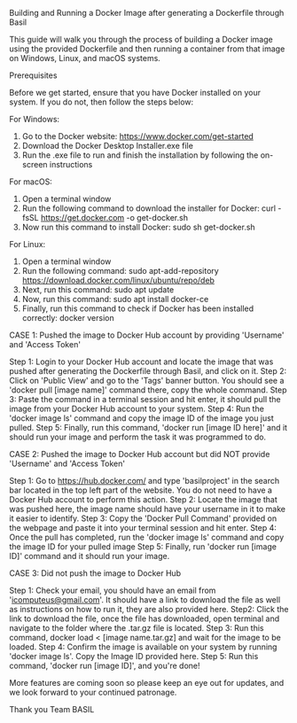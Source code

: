 Building and Running a Docker Image after generating a Dockerfile through Basil

This guide will walk you through the process of building a Docker image using the provided Dockerfile and then running a container from that image on Windows, Linux, and macOS systems.

Prerequisites

Before we get started, ensure that you have Docker installed on your system. If you do not, then follow the steps below:

For Windows:
1. Go to the Docker website: https://www.docker.com/get-started
2. Download the Docker Desktop Installer.exe file
3. Run the .exe file to run and finish the installation by following the on-screen instructions

For macOS:
1. Open a terminal window
2. Run the following command to download the installer for Docker: curl -fsSL https://get.docker.com -o get-docker.sh
3. Now run this command to install Docker: sudo sh get-docker.sh

For Linux:
1. Open a terminal window
2. Run the following command: sudo apt-add-repository https://download.docker.com/linux/ubuntu/repo/deb
3. Next, run this command: sudo apt update
4. Now, run this command: sudo apt install docker-ce
5. Finally, run this command to check if Docker has been installed correctly: docker version 

CASE 1: Pushed the image to Docker Hub account by providing 'Username' and 'Access Token'

Step 1: Login to your Docker Hub account and locate the image that was pushed after generating the Dockerfile through Basil, and click on it.
Step 2: Click on 'Public View' and go to the 'Tags' banner button. You should see a 'docker pull [image name]' command there, copy the whole command.
Step 3: Paste the command in a terminal session and hit enter, it should pull the image from your Docker Hub account to your system.
Step 4: Run the 'docker image ls' command and copy the image ID of the image you just pulled.
Step 5: Finally, run this command, 'docker run [image ID here]' and it should run your image and perform the task it was programmed to do.

CASE 2: Pushed the image to Docker Hub account but did NOT provide 'Username' and 'Access Token'

Step 1:  Go to https://hub.docker.com/ and type 'basilproject' in the search bar located in the top left part of the website. You do not need to have a Docker Hub account to perform this action.
Step 2: Locate the image that was pushed here, the image name should have your username in it to make it easier to identify.
Step 3: Copy the 'Docker Pull Command' provided on the webpage and paste it into your terminal session and hit enter.
Step 4: Once the pull has completed, run the 'docker image ls' command and copy the image ID for your pulled image
Step 5: Finally, run 'docker run [image ID]' command and it should run your image.

CASE 3: Did not push the image to Docker Hub

Step 1: Check your email, you should have an email from 'icomputeus@gmail.com'. It should have a link to download the file as well as instructions on how to run it, they are also provided here.
Step2: Click the link to download the file, once the file has downloaded, open terminal and navigate to the folder where the .tar.gz file is located.
Step 3: Run this command, docker load < [image name.tar.gz] and wait for the image to be loaded.
Step 4: Confirm the image is available on your system by running 'docker image ls'. Copy the Image ID provided here.
Step 5: Run this command, 'docker run [image ID]', and you're done!

More features are coming soon so please keep an eye out for updates, and we look forward to your continued patronage.

Thank you
Team BASIL
